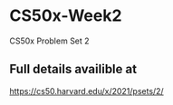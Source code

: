 # CS50x-Week2
CS50x Problem Set 2

## Full details availible at
https://cs50.harvard.edu/x/2021/psets/2/
